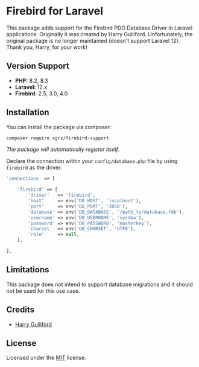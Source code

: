 # Firebird for Laravel

This package adds support for the Firebird PDO Database Driver in Laravel applications.
Originally it was created by Harry Gulliford. Unfortunately, the original package is no longer maintained (doesn't support Laravel 12).
Thank you, Harry, for your work!

## Version Support

- **PHP:** 8.2, 8.3
- **Laravel:** 12.x
- **Firebird:** 2.5, 3.0, 4.0

## Installation

You can install the package via composer:

```bash
composer require xgrz/firebird-support
```

_The package will automatically register itself._

Declare the connection within your `config/database.php` file by using `firebird` as the
driver:
```php
'connections' => [

    'firebird' => [
        'driver'   => 'firebird',
        'host'     => env('DB_HOST', 'localhost'),
        'port'     => env('DB_PORT', '3050'),
        'database' => env('DB_DATABASE', '/path_to/database.fdb'),
        'username' => env('DB_USERNAME', 'sysdba'),
        'password' => env('DB_PASSWORD', 'masterkey'),
        'charset'  => env('DB_CHARSET', 'UTF8'),
        'role'     => null,
    ],

],
```

## Limitations
This package does not intend to support database migrations and it should not be used for this use case.

## Credits
- [Harry Gulliford](https://github.com/harrygulliford)

## License
Licensed under the [MIT](https://choosealicense.com/licenses/mit/) license.
